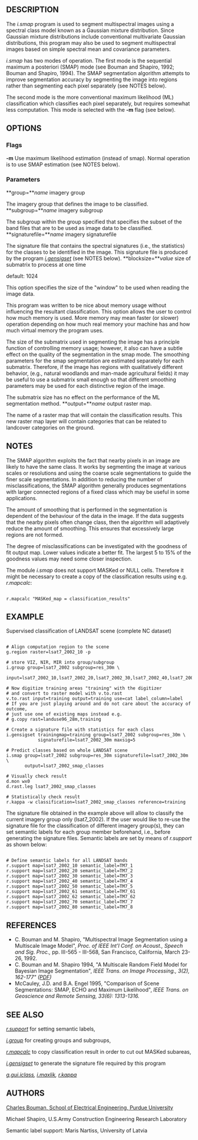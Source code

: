 
## DESCRIPTION

The *i.smap* program is used to segment
multispectral images using a spectral class model known as
a Gaussian mixture distribution. Since Gaussian mixture
distributions include conventional multivariate Gaussian
distributions, this program may also be used to segment
multispectral images based on simple spectral mean and
covariance parameters.

*i.smap* has two modes of operation. The first mode
is the sequential maximum a posteriori (SMAP) mode (see
Bouman and Shapiro, 1992; Bouman and Shapiro, 1994). The SMAP
segmentation algorithm attempts to improve segmentation
accuracy by segmenting the image into regions rather than
segmenting each pixel separately (see NOTES below).

The second mode is the more conventional maximum likelihood (ML)
classification which classifies each pixel separately,
but requires somewhat less computation. This mode is selected with
the **-m** flag (see below).

## OPTIONS

### Flags

**-m**
Use maximum likelihood estimation (instead of smap).
Normal operation is to use SMAP estimation (see NOTES below).

### Parameters

**group=***name*
imagery group

The imagery group that defines the image to be classified.
**subgroup=***name*
imagery subgroup

The subgroup within the group specified that specifies the
subset of the band files that are to be used as image data
to be classified.
**signaturefile=***name*
imagery signaturefile

The signature file that contains the spectral signatures (i.e., the
statistics) for the classes to be identified in the image.
This signature file is produced by the program
*[i.gensigset](i.gensigset.html)*
(see NOTES below).
**blocksize=***value*
size of submatrix to process at one time

default: 1024

This option specifies the size of the "window" to be used when
reading the image data.

This program was written to be nice about memory usage
without influencing the resultant classification. This
option allows the user to control how much memory is used.
More memory may mean faster (or slower) operation depending
on how much real memory your machine has and how much
virtual memory the program uses.

The size of the submatrix used in segmenting the image has
a principle function of controlling memory usage; however,
it also can have a subtle effect on the quality of the
segmentation in the smap mode. The smoothing parameters
for the smap segmentation are estimated separately for each
submatrix. Therefore, if the image has regions with
qualitatively different behavior, (e.g., natural woodlands
and man-made agricultural fields) it may be useful to use a
submatrix small enough so that different smoothing
parameters may be used for each distinctive region of the
image.

The submatrix size has no effect on the performance of the
ML segmentation method.
**output=***name*
output raster map.

The name of a raster map that will contain the
classification results. This new raster map layer will
contain categories that can be related to landcover
categories on the ground.

## NOTES

The SMAP algorithm exploits the fact that nearby pixels in
an image are likely to have the same class. It works by
segmenting the image at various scales or resolutions and
using the coarse scale segmentations to guide the finer
scale segmentations. In addition to reducing the number of
misclassifications, the SMAP algorithm generally produces
segmentations with larger connected regions of a fixed
class which may be useful in some applications.

The amount of smoothing that is performed in the
segmentation is dependent of the behaviour of the data in
the image. If the data suggests that the nearby pixels
often change class, then the algorithm will adaptively
reduce the amount of smoothing. This ensures that
excessively large regions are not formed.

The degree of misclassifications can be investigated with the goodness
of fit output map. Lower values indicate a better fit. The largest 5 to
15% of the goodness values may need some closer inspection.

The module *i.smap* does not support MASKed or NULL cells. Therefore
it might be necessary to create a copy of the classification results
using e.g. *r.mapcalc*:

```

r.mapcalc "MASKed_map = classification_results"

```

## EXAMPLE

Supervised classification of LANDSAT scene (complete NC dataset)

```

# Align computation region to the scene
g.region raster=lsat7_2002_10 -p

# store VIZ, NIR, MIR into group/subgroup
i.group group=lsat7_2002 subgroup=res_30m \
  input=lsat7_2002_10,lsat7_2002_20,lsat7_2002_30,lsat7_2002_40,lsat7_2002_50,lsat7_2002_70

# Now digitize training areas "training" with the digitizer
# and convert to raster model with v.to.rast
v.to.rast input=training output=training use=cat label_column=label
# If you are just playing around and do not care about the accuracy of outcome,
# just use one of existing maps instead e.g.
# g.copy rast=landuse96_28m,training

# Create a signature file with statistics for each class
i.gensigset trainingmap=training group=lsat7_2002 subgroup=res_30m \
            signaturefile=lsat7_2002_30m maxsig=5

# Predict classes based on whole LANDSAT scene
i.smap group=lsat7_2002 subgroup=res_30m signaturefile=lsat7_2002_30m \
       output=lsat7_2002_smap_classes

# Visually check result
d.mon wx0
d.rast.leg lsat7_2002_smap_classes

# Statistically check result
r.kappa -w classification=lsat7_2002_smap_classes reference=training

```

The signature file obtained in the example above will allow
to classify the current imagery group only (lsat7\_2002).
If the user would like to re-use the signature file for the
classification of different imagery group(s), they can set
semantic labels for each group member beforehand, i.e.,
before generating the signature files.
Semantic labels are set by means of *r.support*
as shown below:

```

# Define semantic labels for all LANDSAT bands
r.support map=lsat7_2002_10 semantic_label=TM7_1
r.support map=lsat7_2002_20 semantic_label=TM7_2
r.support map=lsat7_2002_30 semantic_label=TM7_3
r.support map=lsat7_2002_40 semantic_label=TM7_4
r.support map=lsat7_2002_50 semantic_label=TM7_5
r.support map=lsat7_2002_61 semantic_label=TM7_61
r.support map=lsat7_2002_62 semantic_label=TM7_62
r.support map=lsat7_2002_70 semantic_label=TM7_7
r.support map=lsat7_2002_80 semantic_label=TM7_8

```

## REFERENCES

* C. Bouman and M. Shapiro,
  "Multispectral Image Segmentation using a Multiscale Image Model",
  *Proc. of IEEE Int'l Conf. on Acoust., Speech and Sig. Proc.,*
  pp. III-565 - III-568, San Francisco, California, March 23-26, 1992.
* C. Bouman and M. Shapiro 1994,
  "A Multiscale Random Field Model for Bayesian Image Segmentation",
  *IEEE Trans. on Image Processing., 3(2), 162-177"
  ([PDF](http://dynamo.ecn.purdue.edu/~bouman/publications/pdf/ip2.pdf))*
* McCauley, J.D. and B.A. Engel 1995,
  "Comparison of Scene Segmentations: SMAP, ECHO and Maximum Likelihood",
  *IEEE Trans. on Geoscience and Remote Sensing, 33(6): 1313-1316.*

## SEE ALSO

*[r.support](r.support.html)* for setting semantic labels,

*[i.group](i.group.html)* for creating groups and subgroups,

*[r.mapcalc](r.mapcalc.html)*
to copy classification result in order to cut out MASKed subareas,

*[i.gensigset](i.gensigset.html)*
to generate the signature file required by this program

*[g.gui.iclass](g.gui.iclass.html),
[i.maxlik](i.maxlik.html),
[r.kappa](r.kappa.html)*

## AUTHORS

[Charles Bouman,
School of Electrical Engineering, Purdue University](https://engineering.purdue.edu/~bouman/software/segmentation/)

Michael Shapiro,
U.S.Army Construction Engineering
Research Laboratory

Semantic label support: Maris Nartiss,
University of Latvia
